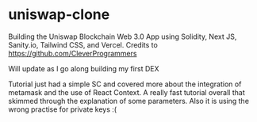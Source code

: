 # uniswap-clone

Building the Uniswap Blockchain Web 3.0 App using Solidity, Next JS, Sanity.io, Tailwind CSS, and Vercel. Credits to https://github.com/CleverProgrammers

Will update as I go along building my first DEX

Tutorial just had a simple SC and covered more about the integration of metamask and the use of React Context. A really fast tutorial overall that skimmed through the explanation of some parameters. Also it is using the wrong practise for private keys :(
